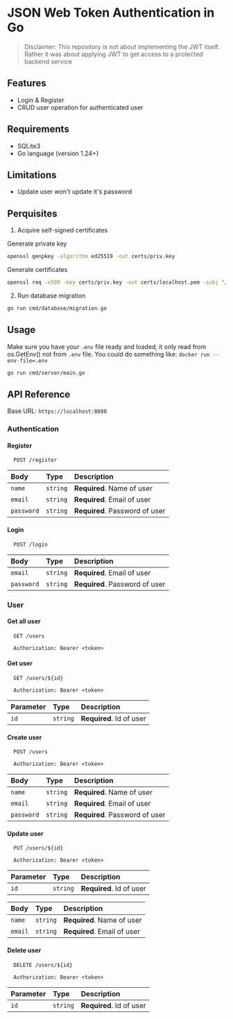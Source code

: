 # JSON Web Token Authentication in Go

> Disclaimer: This repository is not about implementing the JWT itself.
> Rather it was about applying JWT to get access to a protected backend service

## Features

- Login & Register
- CRUD user operation for authenticated user

## Requirements

- SQLite3
- Go language (version 1.24+)

## Limitations

- Update user won't update it's password

## Perquisites

1. Acquire self-signed certificates

Generate private key

```bash
openssl genpkey -algorithm ed25519 -out certs/priv.key
```

Generate certificates

```bash
openssl req -x509 -key certs/priv.key -out certs/localhost.pem -subj "/CN=localhost"
```

2. Run database migration

```bash
go run cmd/database/migration.go
```

## Usage

Make sure you have your `.env` file ready and loaded, it only read from os.GetEnv() not from `.env` file. You could do something like: `docker run --env-file=.env`

```bash
go run cmd/server/main.go
```

## API Reference

Base URL: `https://localhost:8080`

### Authentication

#### Register

```http
  POST /register
```

| Body | Type     | Description                       |
| :-------- | :------- | :-------------------------------- |
| `name`      | `string` | **Required**. Name of user |
| `email`      | `string` | **Required**. Email of user |
| `password`      | `string` | **Required**. Password of user |

#### Login

```http
  POST /login
```

| Body | Type     | Description                       |
| :-------- | :------- | :-------------------------------- |
| `email`      | `string` | **Required**. Email of user |
| `password`      | `string` | **Required**. Password of user |

### User

#### Get all user

```http
  GET /users

  Authorization: Bearer <token>
```

#### Get user

```http
  GET /users/${id}

  Authorization: Bearer <token>
```

| Parameter | Type     | Description                       |
| :-------- | :------- | :-------------------------------- |
| `id`      | `string` | **Required**. Id of user |

#### Create user

```http
  POST /users

  Authorization: Bearer <token>
```

| Body | Type     | Description                       |
| :-------- | :------- | :-------------------------------- |
| `name`      | `string` | **Required**. Name of user |
| `email`      | `string` | **Required**. Email of user |
| `password`      | `string` | **Required**. Password of user |

#### Update user

```http
  PUT /users/${id}

  Authorization: Bearer <token>
```

| Parameter | Type     | Description                       |
| :-------- | :------- | :-------------------------------- |
| `id`      | `string` | **Required**. Id of user |

| Body | Type     | Description                       |
| :-------- | :------- | :-------------------------------- |
| `name`      | `string` | **Required**. Name of user |
| `email`      | `string` | **Required**. Email of user |

#### Delete user

```http
  DELETE /users/${id}

  Authorization: Bearer <token>
```

| Parameter | Type     | Description                       |
| :-------- | :------- | :-------------------------------- |
| `id`      | `string` | **Required**. Id of user |
